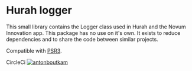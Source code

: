 # Hurah logger


This small library contains the Logger class used in Hurah and the Novum Innovation app. This package has no use on
it's own. It exists to reduce dependencies and to share the code between similar projects.


Compatible with [PSR3](https://www.php-fig.org/psr/psr-3/).


CircleCi
[![antonboutkam](https://circleci.com/gh/antonboutkam/hurah-logger.svg?style=svg)](https://antonboutkam.nl)
